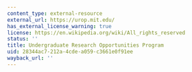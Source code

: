```yaml
---
content_type: external-resource
external_url: https://urop.mit.edu/
has_external_license_warning: true
license: https://en.wikipedia.org/wiki/All_rights_reserved
status: ''
title: Undergraduate Research Opportunities Program
uid: 28344ac7-212a-4cde-a059-c3661e0f91ee
wayback_url: ''
---
```


